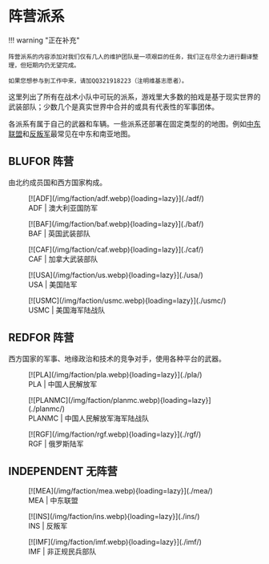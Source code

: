 # 阵营派系

!!! warning "正在补充"

    阵营派系的内容添加对我们仅有几人的维护团队是一项艰巨的任务，我们正在尽全力进行翻译整理，但短期内仍无望完成。

    如果您想参与到工作中来，请加QQ321918223（注明维基志愿者）。

这里列出了所有在战术小队中可玩的派系，游戏里大多数的拍戏是基于现实世界的武装部队；少数几个是真实世界中合并的或具有代表性的军事团体。

各派系有属于自己的武器和车辆。一些派系还部署在固定类型的的地图。例如[中东联盟](./mea/)和[反叛军](./ins/)最常见在中东和南亚地图。

## BLUFOR 阵营

由北约成员国和西方国家构成。

<figure markdown>
  [![ADF](/img/faction/adf.webp){loading=lazy}](./adf/)
  <figcaption>ADF | 澳大利亚国防军</figcaption>
</figure>

<figure markdown>
  [![BAF](/img/faction/baf.webp){loading=lazy}](./baf/)
  <figcaption>BAF | 英国武装部队</figcaption>
</figure>

<figure markdown>
  [![CAF](/img/faction/caf.webp){loading=lazy}](./caf/)
  <figcaption>CAF | 加拿大武装部队</figcaption>
</figure>

<figure markdown>
  [![USA](/img/faction/us.webp){loading=lazy}](./usa/)
  <figcaption>USA | 美国陆军</figcaption>
</figure>

<figure markdown>
  [![USMC](/img/faction/usmc.webp){loading=lazy}](./usmc/)
  <figcaption>USMC | 美国海军陆战队</figcaption>
</figure>

## REDFOR 阵营

西方国家的军事、地缘政治和技术的竞争对手，使用各种平台的武器。

<figure markdown>
  [![PLA](/img/faction/pla.webp){loading=lazy}](./pla/)
  <figcaption>PLA | 中国人民解放军</figcaption>
</figure>

<figure markdown>
  [![PLANMC](/img/faction/planmc.webp){loading=lazy}](./planmc/)
  <figcaption>PLANMC | 中国人民解放军海军陆战队</figcaption>
</figure>

<figure markdown>
  [![RGF](/img/faction/rgf.webp){loading=lazy}](./rgf/)
  <figcaption>RGF | 俄罗斯陆军</figcaption>
</figure>

## INDEPENDENT 无阵营

<figure markdown>
  [![MEA](/img/faction/mea.webp){loading=lazy}](./mea/)
  <figcaption>MEA | 中东联盟</figcaption>
</figure>

<figure markdown>
  [![INS](/img/faction/ins.webp){loading=lazy}](./ins/)
  <figcaption>INS | 反叛军</figcaption>
</figure>

<figure markdown>
  [![IMF](/img/faction/imf.webp){loading=lazy}](./imf/)
  <figcaption>IMF | 非正规民兵部队</figcaption>
</figure>

